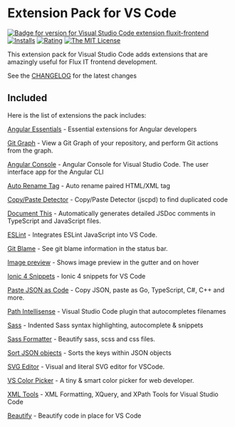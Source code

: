 # Extension Pack for VS Code

[![Badge for version for Visual Studio Code extension fluxit-frontend](https://vsmarketplacebadge.apphb.com/version/niconaso.fluxit-frontend.svg)](https://marketplace.visualstudio.com/items?itemName=fluxit-frontend) [![Installs](https://vsmarketplacebadge.apphb.com/installs/niconaso.fluxit-frontend.svg)](https://marketplace.visualstudio.com/items?itemName=fluxit-frontend)
[![Rating](https://vsmarketplacebadge.apphb.com/rating/niconaso.fluxit-frontend.svg)](https://marketplace.visualstudio.com/items?itemName=fluxit-frontend) [![The MIT License](https://img.shields.io/badge/license-MIT-orange.svg)](http://opensource.org/licenses/MIT)

This extension pack for Visual Studio Code adds extensions that are amazingly useful for Flux IT frontend development.

See the [CHANGELOG](CHANGELOG.md) for the latest changes

## Included

Here is the list of extensions the pack includes:

[Angular Essentials](https://marketplace.visualstudio.com/items?itemName=johnpapa.angular-essentials) - Essential extensions for Angular developers

[Git Graph](https://marketplace.visualstudio.com/items?itemName=mhutchie.git-graph) - View a Git Graph of your repository, and perform Git actions from the graph.

[Angular Console](https://marketplace.visualstudio.com/items?itemName=nrwl.angular-console) - Angular Console for Visual Studio Code. The user interface app for the Angular CLI

[Auto Rename Tag](https://marketplace.visualstudio.com/items?itemName=formulahendry.auto-rename-tag) - Auto rename paired HTML/XML tag

[Copy/Paste Detector](https://marketplace.visualstudio.com/items?itemName=paulhoughton.vscode-jscpd) - Copy/Paste Detector (jscpd) to find duplicated code

[Document This](https://marketplace.visualstudio.com/items?itemName=joelday.docthis) - Automatically generates detailed JSDoc comments in TypeScript and JavaScript files.

[ESLint](https://marketplace.visualstudio.com/items?itemName=dbaeumer.vscode-eslint) - Integrates ESLint JavaScript into VS Code.

[Git Blame](https://marketplace.visualstudio.com/items?itemName=waderyan.gitblame) - See git blame information in the status bar.

[Image preview](https://marketplace.visualstudio.com/items?itemName=kisstkondoros.vscode-gutter-preview) - Shows image preview in the gutter and on hover

[Ionic 4 Snippets](https://marketplace.visualstudio.com/items?itemName=fivethree.vscode-ionic-snippets) - Ionic 4 snippets for VS Code

[Paste JSON as Code](https://marketplace.visualstudio.com/items?itemName=quicktype.quicktype) - Copy JSON, paste as Go, TypeScript, C#, C++ and more.

[Path Intellisense](https://marketplace.visualstudio.com/items?itemName=christian-kohler.path-intellisense) - Visual Studio Code plugin that autocompletes filenames

[Sass](https://marketplace.visualstudio.com/items?itemName=robinbentley.sass-indented) - Indented Sass syntax highlighting, autocomplete & snippets

[Sass Formatter](https://marketplace.visualstudio.com/items?itemName=sasa.vscode-sass-format) - Beautify sass, scss and css files.

[Sort JSON objects](https://marketplace.visualstudio.com/items?itemName=richie5um2.vscode-sort-json) - Sorts the keys within JSON objects

[SVG Editor](https://marketplace.visualstudio.com/items?itemName=henoc.svgeditor) - Visual and literal SVG editor for VSCode.

[VS Color Picker](https://marketplace.visualstudio.com/items?itemName=lihui.vs-color-picker) - A tiny & smart color picker for web developer.

[XML Tools](https://marketplace.visualstudio.com/items?itemName=dotjoshjohnson.xml) - XML Formatting, XQuery, and XPath Tools for Visual Studio Code

[Beautify](https://marketplace.visualstudio.com/items?itemName=hookyqr.beautify) - Beautify code in place for VS Code